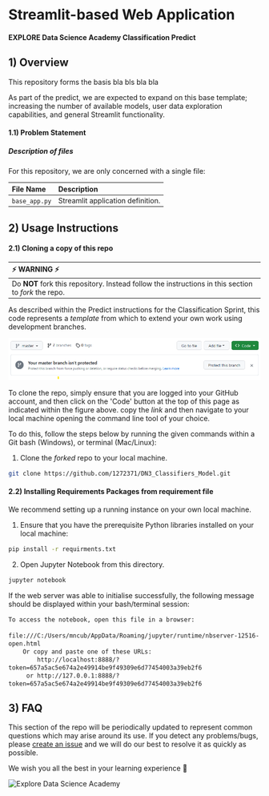 # Streamlit-based Web Application

#### EXPLORE Data Science Academy Classification Predict

## 1) Overview

This repository forms the basis bla bls bla bla

As part of the predict, we are expected to expand on this base template; increasing the number of available models, user data exploration capabilities, and general Streamlit functionality.

#### 1.1) Problem Statement

##### Description of files

For this repository, we are only concerned with a single file:

| File Name     | Description                       |
| :------------ | :-------------------------------- |
| `base_app.py` | Streamlit application definition. |

## 2) Usage Instructions

#### 2.1) Cloning a copy of this repo

| :zap: WARNING :zap:                                                                                  |
| :--------------------------------------------------------------------------------------------------- |
| Do **NOT** fork this repository. Instead follow the instructions in this section to _fork_ the repo. |

As described within the Predict instructions for the Classification Sprint, this code represents a _template_ from which to extend your own work using development branches.

![Clone Repo](resources/imgs/clone-repo.png)

To clone the repo, simply ensure that you are logged into your GitHub account, and then click on the 'Code' button at the top of this page as indicated within the figure above.
copy the _link_ and then navigate to your local machine opening the command line tool of your choice.

To do this, follow the steps below by running the given commands within a Git bash (Windows), or terminal (Mac/Linux):

1.  Clone the _forked_ repo to your local machine.

```bash
git clone https://github.com/1272371/DN3_Classifiers_Model.git
```

#### 2.2) Installing Requirements Packages from requirement file

We recommend setting up a running instance on your own local machine.

1.  Ensure that you have the prerequisite Python libraries installed on your local machine:

```bash
pip install -r requirments.txt
```

2.  Open Jupyter Notebook from this directory.

```bash
jupyter notebook
```

If the web server was able to initialise successfully, the following message should be displayed within your bash/terminal session:

```
To access the notebook, open this file in a browser:
        file:///C:/Users/mncub/AppData/Roaming/jupyter/runtime/nbserver-12516-open.html
    Or copy and paste one of these URLs:
        http://localhost:8888/?token=657a5ac5e674a2e49914be9f49309e6d77454003a39eb2f6
     or http://127.0.0.1:8888/?token=657a5ac5e674a2e49914be9f49309e6d77454003a39eb2f6

```

## 3) FAQ

This section of the repo will be periodically updated to represent common questions which may arise around its use. If you detect any problems/bugs, please [create an issue](https://github.com/1272371/DN3_Classifiers/discussions) and we will do our best to resolve it as quickly as possible.

We wish you all the best in your learning experience :rocket:

![Explore Data Science Academy](resources/imgs/EDSA_logo.png)
